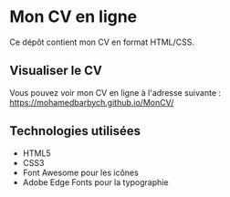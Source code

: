 # Mon CV en ligne

Ce dépôt contient mon CV en format HTML/CSS.

## Visualiser le CV

Vous pouvez voir mon CV en ligne à l'adresse suivante :
https://mohamedbarbych.github.io/MonCV/

## Technologies utilisées

- HTML5
- CSS3
- Font Awesome pour les icônes
- Adobe Edge Fonts pour la typographie
